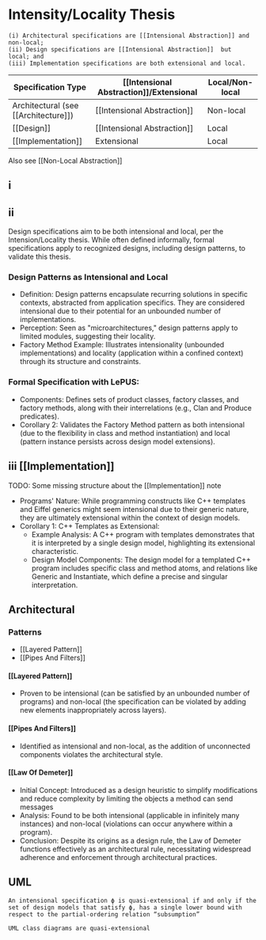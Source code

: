# Intensity/Locality Thesis
    (i) Architectural specifications are [[Intensional Abstraction]] and non-local; 
    (ii) Design specifications are [[Intensional Abstraction]]  but  local; and 
    (iii) Implementation specifications are both extensional and local.

| Specification Type | [[Intensional Abstraction]]/Extensional | Local/Non-local |
|--------------------|------------------------|-----------------|
| Architectural (see [[Architecture]])      | [[Intensional Abstraction]]            | Non-local       |
| [[Design]]                                | [[Intensional Abstraction]]            | Local           |
| [[Implementation]]                        | Extensional                            | Local           |

Also see [[Non-Local Abstraction]]

## i


## ii
Design specifications aim to be both intensional and local, per the Intension/Locality thesis. While often defined informally, formal specifications apply to recognized designs, including design patterns, to validate this thesis.

### Design Patterns as Intensional and Local
- Definition: Design patterns encapsulate recurring solutions in specific contexts, abstracted from application specifics. They are considered intensional due to their potential for an unbounded number of implementations.
- Perception: Seen as "microarchitectures," design patterns apply to limited modules, suggesting their locality.
- Factory Method Example: Illustrates intensionality (unbounded implementations) and locality (application within a confined context) through its structure and constraints.

### Formal Specification with LePUS:
- Components: Defines sets of product classes, factory classes, and factory methods, along with their interrelations (e.g., Clan and Produce predicates).
- Corollary 2: Validates the Factory Method pattern as both intensional (due to the flexibility in class and method instantiation) and local (pattern instance persists across design model extensions).

## iii [[Implementation]]
TODO: Some missing structure about the [[Implementation]] note

- Programs' Nature: While programming constructs like C++ templates and Eiffel generics might seem intensional due to their generic nature, they are ultimately extensional within the context of design models.
- Corollary 1: C++ Templates as Extensional:
  - Example Analysis: A C++ program with templates demonstrates that it is interpreted by a single design model, highlighting its extensional characteristic.
  - Design Model Components: The design model for a templated C++ program includes specific class and method atoms, and relations like Generic and Instantiate, which define a precise and singular interpretation.

## Architectural

### Patterns
- [[Layered Pattern]]
- [[Pipes And Filters]]

#### [[Layered Pattern]]
- Proven to be intensional (can be satisfied by an unbounded number of programs) and non-local (the specification can be violated by adding new elements inappropriately across layers).


#### [[Pipes And Filters]]
- Identified as intensional and non-local, as the addition of unconnected components violates the architectural style.

#### [[Law Of Demeter]]
- Initial Concept: Introduced as a design heuristic to simplify modifications and reduce complexity by limiting the objects a method can send messages
- Analysis: Found to be both intensional (applicable in infinitely many instances) and non-local (violations can occur anywhere within a program).
- Conclusion: Despite its origins as a design rule, the Law of Demeter functions effectively as an architectural rule, necessitating widespread adherence and enforcement through architectural practices.


## UML
    An intensional specification ϕ is quasi-extensional if and only if the set of design models that satisfy ϕ, has a single lower bound with respect to the partial-ordering relation “subsumption”

    UML class diagrams are quasi-extensional
